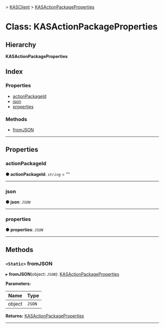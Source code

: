 [](../README.md) > [KASClient](../modules/kasclient.md) > [KASActionPackageProperties](../classes/kasclient.kasactionpackageproperties.md)

# Class: KASActionPackageProperties

## Hierarchy

**KASActionPackageProperties**

## Index

### Properties

* [actionPackageId](kasclient.kasactionpackageproperties.md#actionpackageid)
* [json](kasclient.kasactionpackageproperties.md#json)
* [properties](kasclient.kasactionpackageproperties.md#properties)
### Methods

* [fromJSON](kasclient.kasactionpackageproperties.md#fromjson)

---

## Properties

<a id="actionpackageid"></a>

###  actionPackageId

**● actionPackageId**: *`string`* = ""

___
<a id="json"></a>

###  json

**● json**: *`JSON`*

___
<a id="properties"></a>

###  properties

**● properties**: *`JSON`*

___

## Methods

<a id="fromjson"></a>

### `<Static>` fromJSON

▸ **fromJSON**(object: *`JSON`*): [KASActionPackageProperties](kasclient.kasactionpackageproperties.md)

**Parameters:**

| Name | Type |
| ------ | ------ |
| object | `JSON` |

**Returns:** [KASActionPackageProperties](kasclient.kasactionpackageproperties.md)

___

